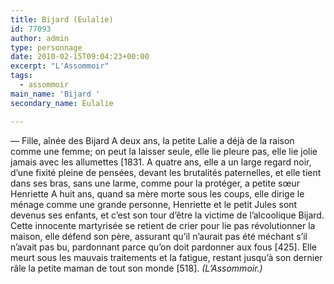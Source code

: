 ```yaml
---
title: Bijard (Eulalie)
id: 77093
author: admin
type: personnage
date: 2010-02-15T09:04:23+00:00
excerpt: "L'Assommoir"
tags:
  - assommoir
main_name: 'Bijard '
secondary_name: Eulalie

---
```

— Fille, aînée des Bijard A deux ans, la petite Lalie a déjà de la raison comme une femme; on peut la laisser seule, elle lie pleure pas, elle lie jolie jamais avec les allumettes [1831. A quatre ans, elle a un large regard noir, d&rsquo;une fixité pleine de pensées, devant les brutalités paternelles, et elle tient dans ses bras, sans une larme, comme pour la protéger, a petite sœur Henriette A huit ans, quand sa mère morte sous les coups, elle dirige le ménage comme une grande personne, Henriette et le petit Jules sont devenus ses enfants, et c&rsquo;est son tour d&rsquo;être la victime de l&rsquo;alcoolique Bijard. Cette innocente martyrisée se retient de crier pour lie pas révolutionner la maison, elle défend son père, assurant qu&rsquo;il n&rsquo;aurait pas été méchant s&rsquo;il n&rsquo;avait pas bu, pardonnant parce qu&rsquo;on doit pardonner aux fous [425]. Elle meurt sous les mauvais traitements et la fatigue, restant jusqu&rsquo;à son dernier râle la petite maman de tout son monde [518]. _(L&rsquo;Assommoir.)_